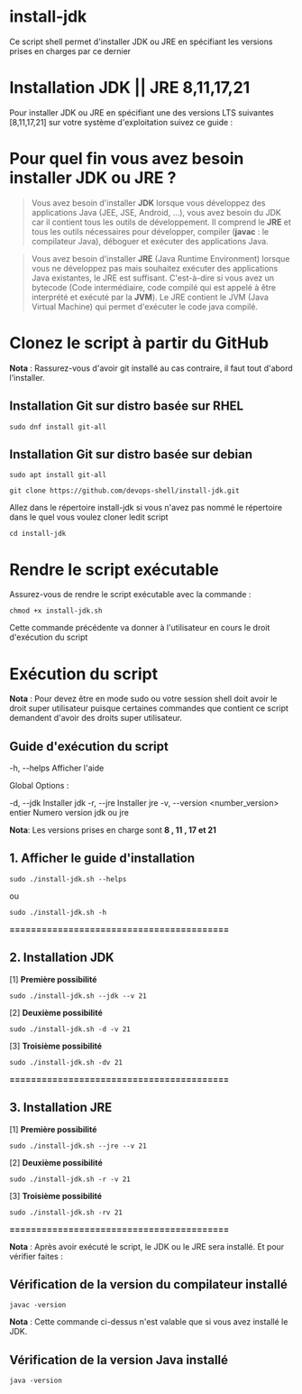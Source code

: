 # install-jdk
Ce script shell permet d'installer JDK ou JRE en spécifiant les versions prises en charges par ce dernier

# **Installation JDK || JRE 8,11,17,21**

Pour installer JDK ou JRE en spécifiant une des versions LTS suivantes [8,11,17,21] sur votre système d'exploitation suivez ce guide :

# Pour quel fin vous avez besoin installer JDK ou JRE ?

>Vous avez besoin d'installer **JDK** lorsque vous développez des applications Java (JEE, JSE, Android, ...), vous avez besoin du JDK car il contient tous les outils de développement.  Il comprend le **JRE** et tous les outils nécessaires pour développer, compiler (__javac__ : le compilateur Java), déboguer et exécuter des applications Java.

>Vous avez besoin d'installer **JRE** (Java Runtime Environment) lorsque vous ne développez pas mais souhaitez exécuter des applications Java existantes, le JRE est suffisant. C'est-à-dire si vous avez un bytecode (Code intermédiaire, code compilé qui est appelé à être interprété et exécuté par la **JVM**). Le JRE contient le JVM (Java Virtual Machine) qui permet d'exécuter le code java compilé.


# Clonez le script à partir du GitHub

**Nota** : Rassurez-vous d'avoir git installé au cas contraire, il faut tout d'abord l'installer.

## Installation Git sur distro basée sur RHEL

`sudo dnf install git-all`

## Installation Git sur distro basée sur debian

`sudo apt install git-all`


`git clone https://github.com/devops-shell/install-jdk.git`

Allez dans le répertoire install-jdk si vous n'avez pas nommé le répertoire dans le quel vous voulez cloner ledit script

`cd install-jdk`

# Rendre le script exécutable

Assurez-vous de rendre le script exécutable avec la commande :

`chmod +x install-jdk.sh`

 Cette commande précédente va donner à l'utilisateur en cours le droit d'exécution du script


# Exécution du script

**Nota** : Pour devez être en mode sudo ou votre session shell doit avoir le droit super utilisateur puisque certaines commandes que contient ce script demandent d'avoir des droits super utilisateur.

## Guide d'exécution du script 


-h, --helps               Afficher l'aide 

 Global Options :

  -d, --jdk          Installer jdk
  -r, --jre          Installer jre
  -v, --version <number_version> entier      Numero version jdk ou jre

  **Nota**: Les versions prises en charge sont **8 , 11 ,  17 et 21**


## 1. Afficher le guide d'installation

`sudo ./install-jdk.sh --helps`

ou 

`sudo ./install-jdk.sh -h`

 
**=========================================**

## 2. Installation JDK


[1]  **Première possibilité**

`sudo ./install-jdk.sh --jdk --v 21`

[2] **Deuxième possibilité**

`sudo ./install-jdk.sh -d -v 21`


[3] **Troisième possibilité**

`sudo ./install-jdk.sh -dv 21`


**=========================================**


## 3. Installation JRE

[1] **Première possibilité**

`sudo ./install-jdk.sh --jre --v 21`

[2] **Deuxième possibilité**

`sudo ./install-jdk.sh -r -v 21`


[3] **Troisième possibilité**

`sudo ./install-jdk.sh -rv 21`


**=========================================**

**Nota** : Après avoir exécuté le script, le JDK ou le JRE sera installé. Et pour vérifier faites : 

## Vérification de la version du compilateur installé 

`javac -version`

**Nota** : Cette commande ci-dessus n'est valable que si vous avez installé le JDK.

## Vérification de la version Java installé 

`java -version`





